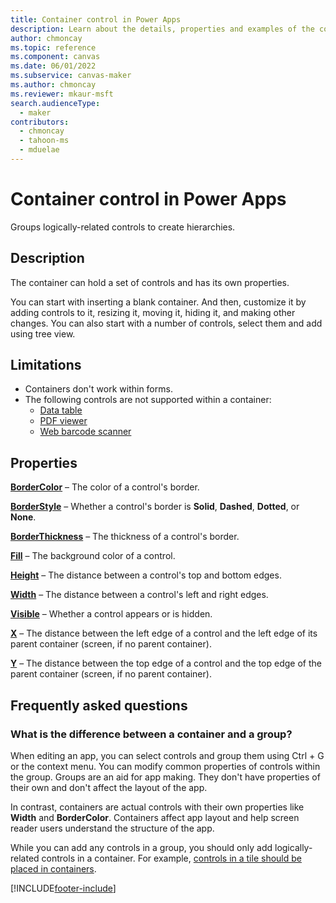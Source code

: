 ```yaml
---
title: Container control in Power Apps
description: Learn about the details, properties and examples of the container control in Power Apps.
author: chmoncay
ms.topic: reference
ms.component: canvas
ms.date: 06/01/2022
ms.subservice: canvas-maker
ms.author: chmoncay
ms.reviewer: mkaur-msft
search.audienceType: 
  - maker
contributors:
  - chmoncay
  - tahoon-ms
  - mduelae
---
```

# Container control in Power Apps

Groups logically-related controls to create hierarchies.

## Description

The container can hold a set of controls and has its own properties.

You can start with inserting a blank container. And then, customize it by adding controls to it, resizing it, moving it, hiding it, and making other changes. You can also start with a number of controls, select them and add using tree view.

## Limitations

- Containers don't work within forms.
- The following controls are not supported within a container:
    - [Data table](control-data-table.md)
    - [PDF viewer](control-pdf-viewer.md)
    - [Web barcode scanner](control-barcodescanner.md)

## Properties

**[BorderColor](properties-color-border.md)** – The color of a control's border.

**[BorderStyle](properties-color-border.md)** – Whether a control's border is **Solid**, **Dashed**, **Dotted**, or **None**.

**[BorderThickness](properties-color-border.md)** – The thickness of a control's border.

**[Fill](properties-color-border.md)** – The background color of a control.

**[Height](properties-size-location.md)** – The distance between a control's top and bottom edges.

**[Width](properties-size-location.md)** – The distance between a control's left and right edges.

**[Visible](properties-core.md)** – Whether a control appears or is hidden.

**[X](properties-size-location.md)** – The distance between the left edge of a control and the left edge of its parent container (screen, if no parent container). 

**[Y](properties-size-location.md)** – The distance between the top edge of a control and the top edge of the parent container (screen, if no parent container). 


## Frequently asked questions

### What is the difference between a container and a group?

When editing an app, you can select controls and group them using Ctrl + G or the context menu. You can modify common properties of controls within the group. Groups are an aid for app making. They don't have properties of their own and don't affect the layout of the app.

In contrast, containers are actual controls with their own properties like **Width** and **BorderColor**. Containers affect app layout and help screen reader users understand the structure of the app.

While you can add any controls in a group, you should only add logically-related controls in a container. For example, [controls in a tile should be placed in containers](../accessible-apps-structure.md#logical-control-order).


[!INCLUDE[footer-include](../../../includes/footer-banner.md)]
